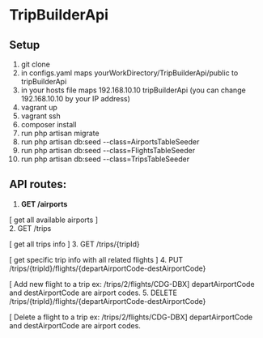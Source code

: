 # TripBuilderApi
## Setup 
1. git clone 
2. in configs.yaml maps yourWorkDirectory/TripBuilderApi/public to tripBuilderApi
3. in your hosts file maps 192.168.10.10 tripBuilderApi (you can change 192.168.10.10 by your IP address)
4. vagrant up
5. vagrant ssh
6. composer install
7. run php artisan migrate
8. run php artisan db:seed --class=AirportsTableSeeder
9. run php artisan db:seed --class=FlightsTableSeeder
10. run php artisan db:seed --class=TripsTableSeeder

## API routes:

1. **GET /airports**  
  
  [ get all available airports ]  
2. GET /trips
  
  [ get all trips info ]
3. GET /trips/{tripId}  
  
  [ get specific trip info with all related flights ]
4. PUT /trips/{tripId}/flights/{departAirportCode-destAirportCode}  
  
  [ Add new flight to a trip ex: /trips/2/flights/CDG-DBX] departAirportCode and destAirportCode are airport codes.
5. DELETE /trips/{tripId}/flights/{departAirportCode-destAirportCode}  

  [ Delete a flight to a trip ex: /trips/2/flights/CDG-DBX] departAirportCode and destAirportCode are airport codes.
